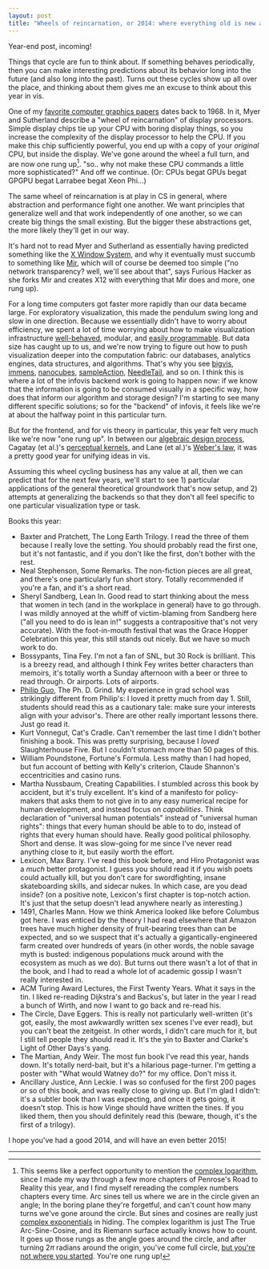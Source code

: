 ```yaml
---
layout: post
title: "Wheels of reincarnation, or 2014: where everything old is new again, and vice-versa (as usual)"
---
```


Year-end post, incoming!

Things that cycle are fun to think about. If something behaves
periodically, then you can make interesting predictions about its
behavior long into the future (and also long into the past).  Turns
out these cycles show up all over the place, and thinking about them
gives me an excuse to think about this year in vis.

One of my [favorite computer graphics
papers](http://www.cs.arizona.edu/~cscheid/reading/myer-sutherland-design-of-display-processors.pdf)
dates back to 1968. In it, Myer and Sutherland describe a "wheel of
reincarnation" of display processors. Simple display chips tie up your
CPU with boring display things, so you increase the complexity of the
display processor to help the CPU. If you make this
chip sufficiently powerful, you end up with a copy of your *original* CPU, but
inside the display. We've gone
around the wheel a full turn, and are now one rung
up[^1].
"so.. why not make these CPU commands a little more sophisticated?" And off we continue.
(Or: CPUs begat GPUs begat GPGPU begat Larrabee begat Xeon Phi...)

The same wheel of reincarnation is at play in CS in
general, where abstraction and performance fight one another.  We want
principles that generalize well and that work independently of one
another, so we can create big things the small existing. But the
bigger these abstractions get, the more likely they'll get in our way.

It's hard not to read Myer and Sutherland as essentially having
predicted something like the [X Window
System](http://en.wikipedia.org/wiki/X_Window_System), and why it
eventually must succumb to something like
[Mir](https://wiki.ubuntu.com/Mir/Spec?action=show&redirect=MirSpec),
which will of course be deemed too simple ("no network transparency?
well, we'll see about that", says Furious Hacker as she forks Mir and
creates X12 with everything that Mir does and more, one rung up).

For a long time computers got faster more rapidly than our data became
large. For exploratory visualization, this made the pendulum swing
long and slow in one direction. Because we essentially didn't have to
worry about efficiency, we spent a lot of time worrying about how to
make visualization infrastructure
[well-behaved](http://www2.parc.com/istl/groups/uir/publications/items/UIR-1986-02-Mackinlay-TOG-Automating.pdf),
modular, and [easily
programmable](http://idl.cs.washington.edu/files/2011-D3-InfoVis.pdf).
But data size has caught up to us, and we're now trying to figure out
how to push visualization deeper into the computation fabric: our
databases, analytics engines, data structures, and algorithms. That's
why you see [bigvis](http://vita.had.co.nz/papers/bigvis.html),
[immens](http://idl.cs.washington.edu/papers/immens),
[nanocubes](http://nanocubes.net),
[sampleAction](http://research.microsoft.com/apps/pubs/default.aspx?id=163220),
[NeedleTail](http://arxiv.org/pdf/1412.3040.pdf), and so on. I think
this is where a lot of the infovis backend work is going to happen
now: if we know that the information is going to be consumed visually
in a specific way, how does that inform our algorithm and storage
design? I'm starting to see many different specific solutions; so for
the "backend" of infovis, it feels like we're at about the halfway 
point in this particular turn.

But for the frontend, and for vis theory in particular, this year felt
very much like we're now "one rung up". In between our [algebraic design
process](http://algebraicvis.net), Cagatay (et al.)'s [perceptual
kernels](http://idl.cs.washington.edu/papers/perceptual-kernels/), and
Lane (et al.)'s [Weber's
law](http://www.cs.tufts.edu/~remco/publications/2014/InfoVis2014-JND.pdf),
it was a pretty good year for unifying ideas in vis.

Assuming this wheel cycling business has any value at all, then we can
predict that for the next few years, we'll start to see 1) particular
applications of the general theoretical groundwork that's now setup,
and 2) attempts at generalizing the backends so that they don't all
feel specific to one particular visualization type or task.

Books this year:

- Baxter and Pratchett, The Long Earth Trilogy. I read the three of them because I really love the setting. You should probably read the first one, but it's not fantastic, and if you don't like the first, don't bother with the rest.
- Neal Stephenson, Some Remarks. The non-fiction pieces are all great, and there's one particularly fun short story. Totally recommended if you're a fan, and it's a short read.
- Sheryl Sandberg, Lean In. Good read to start thinking about the mess that women in tech (and in the workplace in general) have to go through. I was mildly annoyed at the whiff of victim-blaming from Sandberg here ("all you need to do is lean in!" suggests a contrapositive that's not very accurate). With the foot-in-mouth festival that was the Grace Hopper Celebration this year, this still stands out nicely. But we have so much work to do.
- Bossypants, Tina Fey. I'm not a fan of SNL, but 30 Rock is brilliant. This is a breezy read, and although I think Fey writes better characters than memoirs, it's totally worth a Sunday afternoon with a beer or three to read through. Or airports. Lots of airports.
- [Philip Guo](http://pgbovine.net), The Ph. D. Grind. My experience in grad school was strikingly different from Philip's: I loved it pretty much from day 1. Still, students should read this as a cautionary tale: make sure your interests align with your advisor's. There are other really important lessons there. Just go read it.
- Kurt Vonnegut, Cat's Cradle. Can't remember the last time I didn't bother finishing a book. This was pretty surprising, because I *loved* Slaughterhouse Five. But I couldn't stomach more than 50 pages of this.
- William Poundstone, Fortune's Formula. Less mathy than I had hoped, but fun account of betting with Kelly's criterion, Claude Shannon's eccentricities and casino runs.
- Martha Nussbaum, Creating Capabilities. I stumbled across this book by accident, but it's truly excellent. It's kind of a manifesto for policy-makers that asks them to not give in to any easy numerical recipe for human development, and instead focus on *capabilities*. Think declaration of "universal human potentials" instead of "universal human rights": things that every human should be able to to do, instead of rights that every human should have. Really good political philosophy. Short and dense. It was slow-going for me since I've never read anything close to it, but easily worth the effort.
- Lexicon, Max Barry. I've read this book before, and Hiro Protagonist was a *much* better protagonist. I guess you should read it if you wish poets could actually kill, but you don't care for swordfighting, insane skateboarding skills, and sidecar nukes. In which case, are you dead inside? (on a positive note, Lexicon's first chapter is top-notch action. It's just that the setup doesn't lead anywhere nearly as interesting.)
- 1491, Charles Mann. How we think America looked like before Columbus got here. I was enticed by the theory I had read elsewhere that Amazon trees have much higher density of fruit-bearing trees than can be expected, and so we suspect that it's actually a gigantically-engineered farm created over hundreds of years (in other words, the noble savage myth is busted: indigenous populations muck around with the ecosystem as much as we do). But turns out there wasn't a lot of that in the book, and I had to read a whole lot of academic gossip I wasn't really interested in.
- ACM Turing Award Lectures, the First Twenty Years. What it says in the tin. I liked re-reading Dijkstra's and Backus's, but later in the year I read a bunch of Wirth, and now I want to go back and re-read his.
- The Circle, Dave Eggers. This is really not particularly well-written (it's got, easily, the most awkwardly written sex scenes I've ever read), but you can't beat the zeitgeist. In other words, I didn't care much for it, but I still tell people they should read it. It's the yin to Baxter and Clarke's Light of Other Days's yang.
- The Martian, Andy Weir. The most fun book I've read this year, hands down. It's totally nerd-bait, but it's a hilarious page-turner. I'm getting a poster with "What would Watney do?" for my office. Don't miss it.
- Ancillary Justice, Ann Leckie. I was so confused for the first 200 pages or so of this book, and was really close to giving up. But I'm glad I didn't: it's a subtler book than I was expecting, and once it gets going, it doesn't stop. This is how Vinge should have written the tines. If you liked them, then you should definitely read this (beware, though, it's the first of a trilogy).

I hope you've had a good 2014, and will have an even better 2015!

-----

[^1]: This seems like a perfect opportunity to mention the [complex logarithm](http://en.wikipedia.org/wiki/Complex_logarithm#The_associated_Riemann_surface), since I made my way through a few more chapters of Penrose's Road to Reality this year, and I find myself rereading the complex numbers chapters every time. Arc sines tell us where we are in the circle given an angle; In the boring plane they're forgetful, and can't count how many turns we've gone around the circle. But sines and cosines are really just [complex exponentials](http://www.phy.duke.edu/~rgb/Class/phy51/phy51/node15.html) in hiding. The complex logarithm is just The True Arc-Sine-Cosine, and its Riemann surface actually knows how to count. It goes up those rungs as the angle goes around the circle, and after turning $2 \pi$ radians around the origin, you've come full circle, [but you're not where you started](http://readingpenrose.com/2013/11/12/constructing-a-riemann-surface/). You're one rung up!
